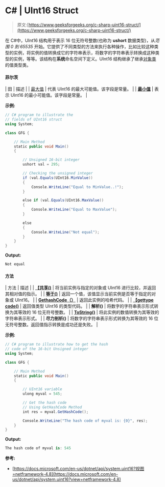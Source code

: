 # C# | UInt16 Struct

> 原文:[https://www.geeksforgeeks.org/c-sharp-uint16-struct/](https://www.geeksforgeeks.org/c-sharp-uint16-struct/)

在 C#中，UInt16 结构用于表示 16 位无符号整数(也称为 **ushort** 数据类型)，从*范围 0 到 65535* 开始。它提供了不同类型的方法来执行各种操作，比如比较这种类型的实例，将实例的值转换成它的字符串表示，将数字的字符串表示转换成这种类型的实例，等等。该结构在**系统**命名空间下定义。UInt16 结构继承了继承[对象类](https://www.geeksforgeeks.org/c-sharp-object-class/)的值类型类。

#### 菲尔茨

| 田 | 描述 |
| [最大值](https://www.geeksforgeeks.org/uint16-maxvalue-field-in-c-sharp-with-examples/) | 代表 UInt16 的最大可能值。该字段是常量。 |
| **[最小值](https://www.geeksforgeeks.org/uint16-minvalue-field-in-c-sharp-with-examples/)** | 表示 UInt16 的最小可能值。该字段是常量。 |

**示例:**

```cs
// C# program to illustrate the 
// fields of UInt16 struct
using System;

class GFG {

    // Main Method
    static public void Main()
    {

        // Unsigned 16-bit integer
        ushort val = 295;

        // Checking the unsigned integer
        if (val.Equals(UInt16.MinValue)) 
        {
            Console.WriteLine("Equal to MinValue..!");
        }

        else if (val.Equals(UInt16.MaxValue)) 
        {
            Console.WriteLine("Equal to MaxValue");
        }

        else 
        {
            Console.WriteLine("Not equal");
        }
    }
}
```

**Output:**

```cs
Not equal

```

#### 方法

| 方法 | 描述 |
| **[【共享()](https://www.geeksforgeeks.org/uint16-compareto-method-in-c-sharp-with-examples/)** | 将当前实例与指定的对象或 UInt16 进行比较，并返回其相对值的指示。 |
| **[等于()](https://www.geeksforgeeks.org/uint16-equals-method-in-c-sharp-with-examples/)** | 返回一个值，该值显示当前实例是否等于指定的对象或 UInt16。 |
| **[GethashCode（）](https://www.geeksforgeeks.org/uint16-gethashcode-method-in-c-sharp-with-examples/)** | 返回此实例的哈希代码。 |
| **[【gettype code()](https://www.geeksforgeeks.org/uint16-gettypecode-method-in-c-sharp-with-examples/)** | 返回值类型 UInt16 的类型代码。 |
| **解析()** | 将数字的字符串表示形式转换为其等效的 16 位无符号整数。 |
| **[ToString()](https://www.geeksforgeeks.org/uint16-tostring-method-in-c-sharp-with-examples-set-1/)** | 将此实例的数值转换为其等效的字符串表示形式。 |
| **尽力剖析()** | 将数字的字符串表示形式转换为其等效的 16 位无符号整数。返回值指示转换是成功还是失败。 |

**示例:**

```cs
// C# program to illustrate how to get the hash 
// code of the 16-bit Unsigned integer
using System;

class GFG {

    // Main Method
    static public void Main()
    {

        // UInt16 variable
        ulong myval = 545;

        // Get the hash code
        // Using GetHashCode Method
        int res = myval.GetHashCode();

        Console.WriteLine("The hash code of myval is: {0}", res);
    }
}
```

**Output:**

```cs
The hash code of myval is: 545

```

**参考:**

*   [https://docs.microsoft.com/en-us/dotnet/api/system.uint16?视图=netframework-4.8](https://docs.microsoft.com/en-us/dotnet/api/system.uint16?view=netframework-4.8)
